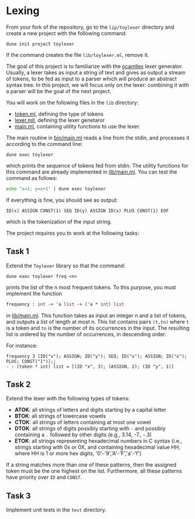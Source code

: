 # Lexing

From your fork of the repository, go to the `lip/toylexer` directory and create a new project with the following command:
```
dune init project toylexer
```
If the command creates the file `lib/toylexer.ml`, remove it.

The goal of this project is to familiarize with
the [ocamllex](https://v2.ocaml.org/manual/lexyacc.html) lexer generator.
Usually, a lexer takes as input a string of text
and gives as output a stream of tokens, to be fed as input to a parser
which will produce an abstract syntax tree.
In this project, we will focus only on the lexer:
combining it with a parser will be the goal of the next project.

You will work on the following files in the `lib` directory:
- [token.ml](lib/token.ml), defining the type of tokens
- [lexer.mll](lib/lexer.mll), defining the lexer genetaror
- [main.ml](lib/main.ml), containing utility functions to use the lexer.

The main routine in [bin/main.ml](bin/main.ml)
reads a line from the stdin, and processes it
according to the command line:
```
dune exec toylexer
```
which prints the sequence of tokens fed from stdin.
The utility functions for this command are already implemented
in [lib/main.ml](lib/main.ml).
You can test the command as follows:
```bash
echo "x=1; y=x+1" | dune exec toylexer
```
If everything is fine, you should see as output:
```
ID(x) ASSIGN CONST(1) SEQ ID(y) ASSIGN ID(x) PLUS CONST(1) EOF
```
which is the tokenization of the input string.

The project requires you to work at the following tasks:

## Task 1

Extend the `Toylexer` library so that the command:
```
dune exec toylexer freq <n>
```
prints the list of the n most frequent tokens.
To this purpose, you must implement the function
```ocaml
frequency : int -> 'a list -> ('a * int) list
```` 
in [lib/main.ml](lib/main.ml).
This function takes as input an integer n
and a list of tokens,
and outputs a list of length at most n.
This list contains pairs `(t,tn)` where `t` is a token
and `tn` is the number of its occurrences in the input.
The resulting list is ordered by the number of occurrences,
in descending order.

For instance:
```
frequency 3 [ID("x"); ASSIGN; ID("y"); SEQ; ID("x"); ASSIGN; ID("x"); PLUS; CONST("1")];;
- : (token * int) list = [(ID "x", 3); (ASSIGN, 2); (ID "y", 1)]
```

## Task 2

Extend the lexer with the following types of tokens:
- **ATOK**: all strings of letters and digits starting by a capital letter
- **BTOK**: all strings of lowercase vowels
- **CTOK**: all strings of letters containing at most one vowel
- **DTOK**: all strings of digits possibly starting with `-` and possibly containing a `.` followed by other digits (e.g., 3.14, -7., -.3)
- **ETOK**: all strings representing hexadecimal numbers in C syntax
(i.e., strings starting with 0x or 0X, and containing hexadecimal value HH, where HH is 1 or more hex digits, '0'-'9','A'-'F','a'-'f')

If a string matches more than one of these patterns, then
the assigned token must be the one highest on the list.
Furthermore, all these patterns have priority over `ID` and `CONST`.

## Task 3

Implement unit tests in the `test` directory.